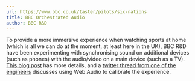 ```yaml
---
url: https://www.bbc.co.uk/taster/pilots/six-nations
title: BBC Orchestrated Audio
author: BBC R&D
---
```


To provide a more immersive experience when watching sports at home (which is all we can do at the moment, at least here in the UK), BBC R&D have been experimenting with synchronising sound on additional devices (such as phones) with the audio/video on a main device (such as a TV). [This blog post](https://www.bbc.co.uk/rd/blog/2021-02-synchronised-audio-devices-sound-immersive) has more details, and a [twitter thread from one of the engineers](https://twitter.com/kristianthorin/status/1366323514819702787) discusses using Web Audio to calibrate the experience.
